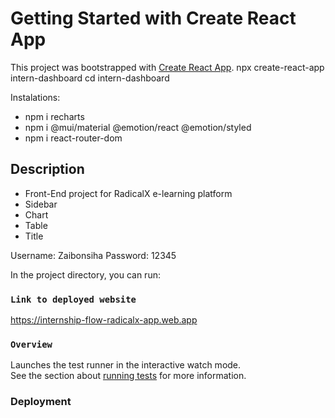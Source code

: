 # Getting Started with Create React App

This project was bootstrapped with [Create React App](https://github.com/facebook/create-react-app).
npx create-react-app intern-dashboard
cd intern-dashboard

Instalations:
* npm i recharts
* npm i @mui/material @emotion/react @emotion/styled
* npm i react-router-dom

## Description

* Front-End project for RadicalX e-learning platform
* Sidebar
* Chart
* Table
* Title


Username: Zaibonsiha
Password: 12345

In the project directory, you can run:

### `Link to deployed website`
https://internship-flow-radicalx-app.web.app



### `Overview`

Launches the test runner in the interactive watch mode.\
See the section about [running tests](https://facebook.github.io/create-react-app/docs/running-tests) for more information.


### Deployment



